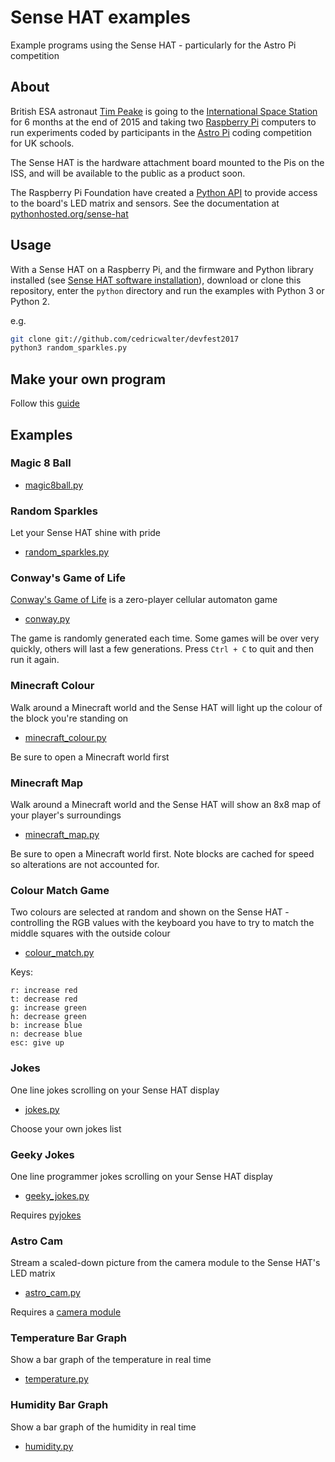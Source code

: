 # Sense HAT examples

Example programs using the Sense HAT - particularly for the Astro Pi competition

## About

British ESA astronaut [Tim Peake](https://twitter.com/astro_timpeake) is going to the [International Space Station](https://twitter.com/Space_Station) for 6 months at the end of 2015 and taking two [Raspberry Pi](https://www.raspberrypi.org/) computers to run experiments coded by participants in the [Astro Pi](http://astro-pi.org/) coding competition for UK schools.

The Sense HAT is the hardware attachment board mounted to the Pis on the ISS, and will be available to the public as a product soon.

The Raspberry Pi Foundation have created a [Python API](https://pypi.python.org/pypi/sense-hat) to provide access to the board's LED matrix and sensors. See the documentation at [pythonhosted.org/sense-hat](http://pythonhosted.org/sense-hat/)

## Usage

With a Sense HAT on a Raspberry Pi, and the firmware and Python library installed (see [Sense HAT software installation](http://pythonhosted.org/sense-hat/)),
download or clone this repository, enter the `python` directory and run the examples with Python 3 or Python 2.

e.g.

```bash
git clone git://github.com/cedricwalter/devfest2017
python3 random_sparkles.py
```

## Make your own program
Follow this [guide](https://github.com/raspberrypilearning/astro-pi-guide)

## Examples

### Magic 8 Ball 

- [magic8ball.py](magic8ball.py)

### Random Sparkles

Let your Sense HAT shine with pride

- [random_sparkles.py](random_sparkles.py)

### Conway's Game of Life

[Conway's Game of Life](https://en.wikipedia.org/wiki/Conway's_Game_of_Life) is a zero-player cellular automaton game

- [conway.py](conway.py)

The game is randomly generated each time. Some games will be over very quickly, others will last a few generations. Press `Ctrl + C` to quit and then run it again.

### Minecraft Colour

Walk around a Minecraft world and the Sense HAT will light up the colour of the block you're standing on

- [minecraft_colour.py](minecraft_colour.py)

Be sure to open a Minecraft world first

### Minecraft Map

Walk around a Minecraft world and the Sense HAT will show an 8x8 map of your player's surroundings

- [minecraft_map.py](minecraft_map.py)

Be sure to open a Minecraft world first. Note blocks are cached for speed so alterations are not accounted for.

### Colour Match Game

Two colours are selected at random and shown on the Sense HAT - controlling the RGB values with the keyboard you have to try to match the middle squares with the outside colour

- [colour_match.py](colour_match.py)

Keys:

```
r: increase red
t: decrease red
g: increase green
h: decrease green
b: increase blue
n: decrease blue
esc: give up
```

### Jokes

One line jokes scrolling on your Sense HAT display

- [jokes.py](jokes.py)

Choose your own jokes list

### Geeky Jokes

One line programmer jokes scrolling on your Sense HAT display

- [geeky_jokes.py](geeky_jokes.py)

Requires [pyjokes](http://pyjok.es/)

### Astro Cam

Stream a scaled-down picture from the camera module to the Sense HAT's LED matrix

- [astro_cam.py](astro_cam.py)

Requires a [camera module](https://www.raspberrypi.org/products/camera-module)

### Temperature Bar Graph

Show a bar graph of the temperature in real time

- [temperature.py](temperature.py)

### Humidity Bar Graph

Show a bar graph of the humidity in real time

- [humidity.py](humidity.py)

